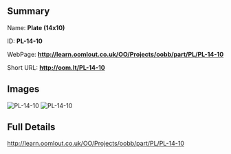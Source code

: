 

## Summary
 
Name: __Plate (14x10)__

ID: __PL-14-10__

WebPage: __http://learn.oomlout.co.uk/OO/Projects/oobb/part/PL/PL-14-10__

Short URL: __http://oom.lt/PL-14-10__


## Images
![PL-14-10](http://oomlout.com/oobb-gen/parts/PL/PL-14-10/PL-14-10_01_420.jpg)
![PL-14-10](http://oomlout.com/oobb-gen/parts/PL/PL-14-10/PL-14-10_420.png)




## Full Details

 http://learn.oomlout.co.uk/OO/Projects/oobb/part/PL/PL-14-10

